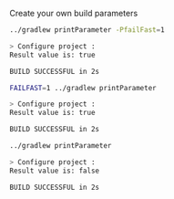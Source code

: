 Create your own build parameters

```bash
../gradlew printParameter -PfailFast=1

> Configure project :
Result value is: true

BUILD SUCCESSFUL in 2s
```

```bash
FAILFAST=1 ../gradlew printParameter

> Configure project :
Result value is: true

BUILD SUCCESSFUL in 2s
```

```bash
../gradlew printParameter

> Configure project :
Result value is: false

BUILD SUCCESSFUL in 2s
```